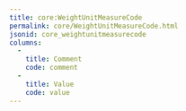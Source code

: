 ```yaml
---
title: core:WeightUnitMeasureCode
permalink: core/WeightUnitMeasureCode.html
jsonid: core_weightunitmeasurecode
columns:
  - 
    title: Comment
    code: comment
  - 
    title: Value
    code: value
---
```

